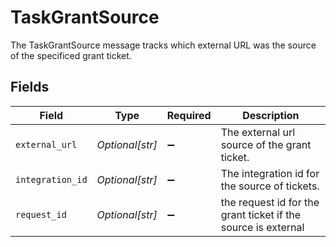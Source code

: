 # TaskGrantSource

The TaskGrantSource message tracks which external URL was the source of the specificed grant ticket.


## Fields

| Field                                                         | Type                                                          | Required                                                      | Description                                                   |
| ------------------------------------------------------------- | ------------------------------------------------------------- | ------------------------------------------------------------- | ------------------------------------------------------------- |
| `external_url`                                                | *Optional[str]*                                               | :heavy_minus_sign:                                            | The external url source of the grant ticket.                  |
| `integration_id`                                              | *Optional[str]*                                               | :heavy_minus_sign:                                            | The integration id for the source of tickets.                 |
| `request_id`                                                  | *Optional[str]*                                               | :heavy_minus_sign:                                            | the request id for the grant ticket if the source is external |